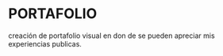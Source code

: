 # PORTAFOLIO
creación de portafolio visual en don de se pueden apreciar mis experiencias publicas. 
